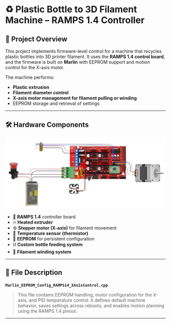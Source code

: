 # ♻️ Plastic Bottle to 3D Filament Machine – RAMPS 1.4 Controller

## 🧩 Project Overview

This project implements firmware-level control for a machine that recycles plastic bottles into 3D printer filament. It uses the **RAMPS 1.4 control board**, and the firmware is built on **Marlin** with EEPROM support and motion control for the X-axis motor.

The machine performs:
- **Plastic extrusion**
- **Filament diameter control**
- **X-axis motor management for filament pulling or winding**
- EEPROM storage and retrieval of settings

---

## 🛠️ Hardware Components
![Alt text](Circuit.png)
- 🧠 **RAMPS 1.4** controller board
- 🔥 **Heated extruder**
- ⚙️ **Stepper motor (X-axis)** for filament movement
- 🧪 **Temperature sensor (thermistor)**
- 💾 **EEPROM** for persistent configuration
- ⛓️ **Custom bottle feeding system**
- 🧵 **Filament winding system**

---

## 📁 File Description

**`Marlin_EEPROM_Config_RAMPS14_XAxisControl.cpp`**  
> This file contains EEPROM handling, motor configuration for the X-axis, and PID temperature control. It defines default machine behavior, saves settings across reboots, and enables motion planning using the RAMPS 1.4 pinout.

---


